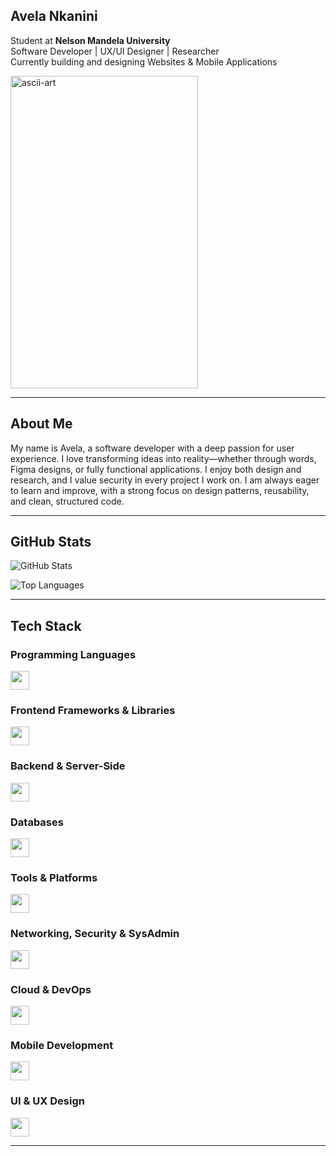 ## Avela Nkanini
Student at **Nelson Mandela University**  
Software Developer | UX/UI Designer | Researcher  
Currently building and designing Websites & Mobile Applications

<img width="300" height="500" alt="ascii-art" src="https://github.com/user-attachments/assets/84f2f727-e60b-41fd-953e-f2e2d3fb455f" />

---
## About Me
My name is Avela, a software developer with a deep passion for user experience. I love transforming ideas into reality—whether through words, Figma designs, or fully functional applications. I enjoy both design and research, and I value security in every project I work on. I am always eager to learn and improve, with a strong focus on design patterns, reusability, and clean, structured code.

---

## GitHub Stats

![GitHub Stats](https://github-readme-stats.vercel.app/api?username=AvelaNkanini&show_icons=true&theme=react&hide_border=false)  

![Top Languages](https://github-readme-stats.vercel.app/api/top-langs/?username=AvelaNkanini&theme=react&hide_border=false&count_private=false&layout=compact)

---

## Tech Stack

### Programming Languages
<img src="https://skillicons.dev/icons?i=html,css,js,java,csharp,r,sql" height="30" />  

### Frontend Frameworks & Libraries
<img src="https://skillicons.dev/icons?i=react,bootstrap" height="30" />  

### Backend & Server-Side
<img src="https://skillicons.dev/icons?i=nodejs,dotnet" height="30" />  

### Databases
<img src="https://skillicons.dev/icons?i=mysql,mssql,firebase" height="30" />  

### Tools & Platforms
<img src="https://skillicons.dev/icons?i=git,github,vscode,androidstudio,visualstudio,packettracer,figma" height="30" />  

### Networking, Security & SysAdmin
<img src="https://skillicons.dev/icons?i=wireshark,cisco,nmap" height="30" />  

### Cloud & DevOps
<img src="https://skillicons.dev/icons?i=docker,kubernetes,githubactions" height="30" />  

### Mobile Development
<img src="https://skillicons.dev/icons?i=react,java,android" height="30" />  

### UI & UX Design
<img src="https://skillicons.dev/icons?i=figma,canva,balsamiq" height="30" />  

---
